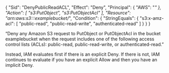 {
    "Sid": "DenyPublicReadACL",
    "Effect": "Deny",
    "Principal": {
        "AWS": "*"
    },
    "Action": [
        "s3:PutObject",
        "s3:PutObjectAcl"
    ],
    "Resource": "arn:aws:s3:::examplebucket/*",
    "Condition": {
        "StringEquals": {
            "s3:x-amz-acl": [
                "public-read",
                "public-read-write",
                "authenticated-read"
            ]
        }
    }
}



“Deny any Amazon S3 request to PutObject or PutObjectAcl in the bucket examplebucket when the request includes one of the following access control lists (ACLs): public-read, public-read-write, or authenticated-read.”

 Instead, IAM evaluates first if there is an explicit Deny. If there is not, IAM continues to evaluate if you have an explicit Allow and then you have an implicit Deny.

